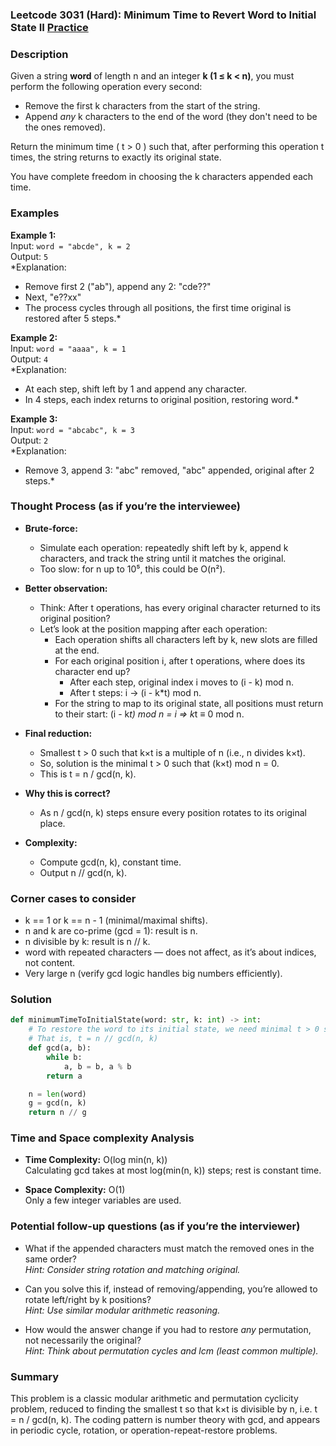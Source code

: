 ### Leetcode 3031 (Hard): Minimum Time to Revert Word to Initial State II [Practice](https://leetcode.com/problems/minimum-time-to-revert-word-to-initial-state-ii)

### Description  
Given a string **word** of length n and an integer **k (1 ≤ k < n)**, you must perform the following operation every second:
- Remove the first k characters from the start of the string.
- Append *any* k characters to the end of the word (they don't need to be the ones removed).

Return the minimum time \( t > 0 \) such that, after performing this operation t times, the string returns to exactly its original state.

You have complete freedom in choosing the k characters appended each time.

### Examples  

**Example 1:**  
Input: `word = "abcde", k = 2`  
Output: `5`  
*Explanation:  
- Remove first 2 ("ab"), append any 2: "cde??"
- Next, "e??xx"
- The process cycles through all positions, the first time original is restored after 5 steps.*

**Example 2:**  
Input: `word = "aaaa", k = 1`  
Output: `4`  
*Explanation:  
- At each step, shift left by 1 and append any character.  
- In 4 steps, each index returns to original position, restoring word.*

**Example 3:**  
Input: `word = "abcabc", k = 3`  
Output: `2`  
*Explanation:  
- Remove 3, append 3: "abc" removed, "abc" appended, original after 2 steps.*

### Thought Process (as if you’re the interviewee)  
- **Brute-force:**  
  - Simulate each operation: repeatedly shift left by k, append k characters, and track the string until it matches the original.
  - Too slow: for n up to 10⁵, this could be O(n²).

- **Better observation:**  
  - Think: After t operations, has every original character returned to its original position?
  - Let’s look at the position mapping after each operation:
    - Each operation shifts all characters left by k, new slots are filled at the end.
    - For each original position i, after t operations, where does its character end up?
      - After each step, original index i moves to (i - k) mod n.
      - After t steps: i → (i - k*t) mod n.
    - For the string to map to its original state, all positions must return to their start: (i - k*t) mod n = i  ⇒ k*t ≡ 0 mod n.

- **Final reduction:**  
  - Smallest t > 0 such that k×t is a multiple of n (i.e., n divides k×t).
  - So, solution is the minimal t > 0 such that (k×t) mod n = 0.
  - This is t = n / gcd(n, k).

- **Why this is correct?**  
  - As n / gcd(n, k) steps ensure every position rotates to its original place.

- **Complexity:**  
  - Compute gcd(n, k), constant time.
  - Output n // gcd(n, k).

### Corner cases to consider  
- k == 1 or k == n - 1 (minimal/maximal shifts).
- n and k are co-prime (gcd = 1): result is n.
- n divisible by k: result is n // k.
- word with repeated characters — does not affect, as it’s about indices, not content.
- Very large n (verify gcd logic handles big numbers efficiently).

### Solution

```python
def minimumTimeToInitialState(word: str, k: int) -> int:
    # To restore the word to its initial state, we need minimal t > 0 so that (k×t) % n == 0.
    # That is, t = n // gcd(n, k)
    def gcd(a, b):
        while b:
            a, b = b, a % b
        return a

    n = len(word)
    g = gcd(n, k)
    return n // g
```

### Time and Space complexity Analysis  

- **Time Complexity:** O(log min(n, k))  
  Calculating gcd takes at most log(min(n, k)) steps; rest is constant time.

- **Space Complexity:** O(1)  
  Only a few integer variables are used.

### Potential follow-up questions (as if you’re the interviewer)  

- What if the appended characters must match the removed ones in the same order?  
  *Hint: Consider string rotation and matching original.*

- Can you solve this if, instead of removing/appending, you’re allowed to rotate left/right by k positions?  
  *Hint: Use similar modular arithmetic reasoning.*

- How would the answer change if you had to restore *any* permutation, not necessarily the original?  
  *Hint: Think about permutation cycles and lcm (least common multiple).*

### Summary
This problem is a classic modular arithmetic and permutation cyclicity problem, reduced to finding the smallest t so that k×t is divisible by n, i.e. t = n / gcd(n, k). The coding pattern is number theory with gcd, and appears in periodic cycle, rotation, or operation-repeat-restore problems.